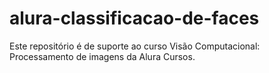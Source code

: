 # alura-classificacao-de-faces
Este repositório é de suporte ao curso Visão Computacional: Processamento de imagens da Alura Cursos.

